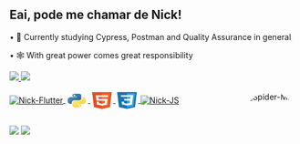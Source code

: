 ## Eai, pode me chamar de Nick!


• 🌱 Currently studying Cypress, Postman and Quality Assurance in general

• 🕸  With great power comes great responsibility


<div align="start">
  <a href="https://github.com/nicholasmm">
  <img height="180em" src="https://github-readme-stats.vercel.app/api?username=nicholasmm&show_icons=true&theme=dark&include_all_commits=true&count_private=true"/>
  <img height="180em" src="https://github-readme-stats.vercel.app/api/top-langs/?username=nicholasmm&layout=compact&langs_count=7&theme=dark"/>
</div>
  
  </div>
<div style="display: inline_block"><br>
  <img align="center" alt="Nick-Flutter" height="30" width="40" src="https://cdn.jsdelivr.net/gh/devicons/devicon/icons/flutter/flutter-original.svg"></i>
  
  <img align="center" alt="Nick-Python" height="30" width="40" src="https://raw.githubusercontent.com/devicons/devicon/master/icons/python/python-original.svg">

  <img align="center" alt="Nick-HTML" height="30" width="40" src="https://raw.githubusercontent.com/devicons/devicon/master/icons/html5/html5-original.svg">
  <img align="center" alt="Nick-CSS" height="30" width="40" src="https://raw.githubusercontent.com/devicons/devicon/master/icons/css3/css3-original.svg">
  
  <img align="center" alt="Nick-JS" height="30" width="40" src="https://cdn.jsdelivr.net/gh/devicons/devicon/icons/javascript/javascript-original.svg">
 
  <img align="right" alt="Spider-Man" height="200" style="border-radius:50px;" src="https://cdn.discordapp.com/attachments/758160733523148831/1056413966525542491/Homem_Aranha_Vs_Homem_Formiga.gif">
</div>

##

<div>
  <a href ="mailto:nicholasmartinsmonteiro7@gmail.com"><img src="https://img.shields.io/badge/-Gmail-%23333?style=for-the-badge&logo=gmail&logoColor=white" target="_blank"/></a>
  <a href="https://www.linkedin.com/in/nicholas-monteiro-a6ab36219/" target="_blank"><img src="https://img.shields.io/badge/-LinkedIn-%230077B5?style=for-the-badge&logo=linkedin&logoColor=black" target="_blank"/></a> 
</div>
